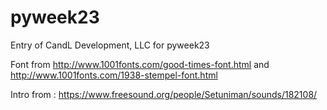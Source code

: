 # pyweek23
Entry of CandL Development, LLC for pyweek23


Font from http://www.1001fonts.com/good-times-font.html and http://www.1001fonts.com/1938-stempel-font.html

Intro from : https://www.freesound.org/people/Setuniman/sounds/182108/